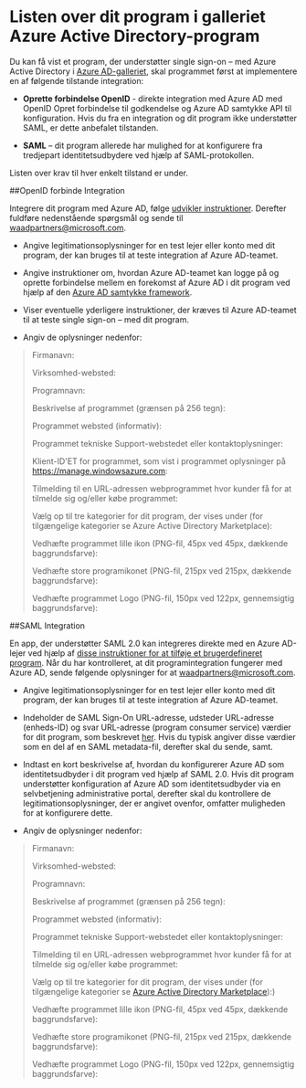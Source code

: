 <properties
   pageTitle="Listen over dit program i galleriet Azure Active Directory-program"
   description="Hvordan til at få vist et program, der understøtter enkeltlogon i galleriet Azure Active Directory | Microsoft Azure"
   services="active-directory"
   documentationCenter="dev-center-name"
   authors="bryanla"
   manager="mbaldwin"
   editor=""/>

<tags
   ms.service="active-directory"
   ms.devlang="na"
   ms.topic="article"
   ms.tgt_pltfrm="na"
   ms.workload="identity"
   ms.date="09/16/2016"
   ms.author="mbaldwin"/>


# <a name="listing-your-application-in-the-azure-active-directory-application-gallery"></a>Listen over dit program i galleriet Azure Active Directory-program

Du kan få vist et program, der understøtter single sign-on – med Azure Active Directory i [Azure AD-galleriet](https://azure.microsoft.com/marketplace/active-directory/all/), skal programmet først at implementere en af følgende tilstande integration:

* **Oprette forbindelse OpenID** - direkte integration med Azure AD med OpenID Opret forbindelse til godkendelse og Azure AD samtykke API til konfiguration. Hvis du fra en integration og dit program ikke understøtter SAML, er dette anbefalet tilstanden.

* **SAML** – dit program allerede har mulighed for at konfigurere fra tredjepart identitetsudbydere ved hjælp af SAML-protokollen.

Listen over krav til hver enkelt tilstand er under.

##<a name="openid-connect-integration"></a>OpenID forbinde Integration

Integrere dit program med Azure AD, følge [udvikler instruktioner](active-directory-authentication-scenarios.md). Derefter fuldføre nedenstående spørgsmål og sende til waadpartners@microsoft.com.

* Angive legitimationsoplysninger for en test lejer eller konto med dit program, der kan bruges til at teste integration af Azure AD-teamet.  

* Angive instruktioner om, hvordan Azure AD-teamet kan logge på og oprette forbindelse mellem en forekomst af Azure AD i dit program ved hjælp af den [Azure AD samtykke framework](active-directory-integrating-applications.md#overview-of-the-consent-framework). 

* Viser eventuelle yderligere instruktioner, der kræves til Azure AD-teamet til at teste single sign-on – med dit program. 

* Angiv de oplysninger nedenfor:

> Firmanavn:
> 
> Virksomhed-websted:
> 
> Programnavn:
> 
> Beskrivelse af programmet (grænsen på 256 tegn):
> 
> Programmet websted (informativ):
> 
> Programmet tekniske Support-webstedet eller kontaktoplysninger:
> 
> Klient-ID'ET for programmet, som vist i programmet oplysninger på https://manage.windowsazure.com:
> 
> Tilmelding til en URL-adressen webprogrammet hvor kunder få for at tilmelde sig og/eller købe programmet:
> 
> Vælg op til tre kategorier for dit program, der vises under (for tilgængelige kategorier se Azure Active Directory Marketplace):
> 
> Vedhæfte programmet lille ikon (PNG-fil, 45px ved 45px, dækkende baggrundsfarve):
> 
> Vedhæfte store programikonet (PNG-fil, 215px ved 215px, dækkende baggrundsfarve):
> 
> Vedhæfte programmet Logo (PNG-fil, 150px ved 122px, gennemsigtig baggrundsfarve):

##<a name="saml-integration"></a>SAML Integration

En app, der understøtter SAML 2.0 kan integreres direkte med en Azure AD-lejer ved hjælp af [disse instruktioner for at tilføje et brugerdefineret program](active-directory-saas-custom-apps.md). Når du har kontrolleret, at dit programintegration fungerer med Azure AD, sende følgende oplysninger for at <waadpartners@microsoft.com>.

* Angive legitimationsoplysninger for en test lejer eller konto med dit program, der kan bruges til at teste integration af Azure AD-teamet.  

* Indeholder de SAML Sign-On URL-adresse, udsteder URL-adresse (enheds-ID) og svar URL-adresse (program consumer service) værdier for dit program, som beskrevet [her](active-directory-saas-custom-apps.md). Hvis du typisk angiver disse værdier som en del af en SAML metadata-fil, derefter skal du sende, samt.

* Indtast en kort beskrivelse af, hvordan du konfigurerer Azure AD som identitetsudbyder i dit program ved hjælp af SAML 2.0. Hvis dit program understøtter konfiguration af Azure AD som identitetsudbyder via en selvbetjening administrative portal, derefter skal du kontrollere de legitimationsoplysninger, der er angivet ovenfor, omfatter muligheden for at konfigurere dette.

* Angiv de oplysninger nedenfor:

> Firmanavn:
> 
> Virksomhed-websted:
> 
> Programnavn:
> 
> Beskrivelse af programmet (grænsen på 256 tegn):
> 
> Programmet websted (informativ):
> 
> Programmet tekniske Support-webstedet eller kontaktoplysninger:
> 
> Tilmelding til en URL-adressen webprogrammet hvor kunder få for at tilmelde sig og/eller købe programmet:
> 
> Vælg op til tre kategorier for dit program, der vises under (for tilgængelige kategorier se [Azure Active Directory Marketplace](https://azure.microsoft.com/marketplace/active-directory/)):)
> 
> Vedhæfte programmet lille ikon (PNG-fil, 45px ved 45px, dækkende baggrundsfarve):
> 
> Vedhæfte store programikonet (PNG-fil, 215px ved 215px, dækkende baggrundsfarve):
> 
> Vedhæfte programmet Logo (PNG-fil, 150px ved 122px, gennemsigtig baggrundsfarve):
